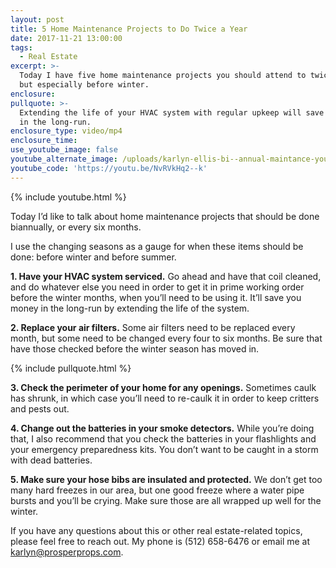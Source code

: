 ```yaml
---
layout: post
title: 5 Home Maintenance Projects to Do Twice a Year
date: 2017-11-21 13:00:00
tags:
  - Real Estate
excerpt: >-
  Today I have five home maintenance projects you should attend to twice a year,
  but especially before winter.
enclosure:
pullquote: >-
  Extending the life of your HVAC system with regular upkeep will save you money
  in the long-run.
enclosure_type: video/mp4
enclosure_time:
use_youtube_image: false
youtube_alternate_image: /uploads/karlyn-ellis-bi--annual-maintance-youtube-1-1.jpg
youtube_code: 'https://youtu.be/NvRVkHq2--k'
---
```



{% include youtube.html %}

Today I’d like to talk about home maintenance projects that should be done biannually, or every six months.

I use the changing seasons as a gauge for when these items should be done: before winter and before summer.

**1. Have your HVAC system serviced.** Go ahead and have that coil cleaned, and do whatever else you need in order to get it in prime working order before the winter months, when you’ll need to be using it. It’ll save you money in the long-run by extending the life of the system.

**2. Replace your air filters.** Some air filters need to be replaced every month, but some need to be changed every four to six months. Be sure that have those checked before the winter season has moved in.

{% include pullquote.html %}

**3. Check the perimeter of your home for any openings.** Sometimes caulk has shrunk, in which case you’ll need to re-caulk it in order to keep critters and pests out.

**4. Change out the batteries in your smoke detectors.** While you’re doing that, I also recommend that you check the batteries in your flashlights and your emergency preparedness kits. You don’t want to be caught in a storm with dead batteries.

**5. Make sure your hose bibs are insulated and protected.** We don’t get too many hard freezes in our area, but one good freeze where a water pipe bursts and you’ll be crying. Make sure those are all wrapped up well for the winter.

If you have any questions about this or other real estate-related topics, please feel free to reach out. My phone is (512) 658-6476 or email me at karlyn@prosperprops.com.